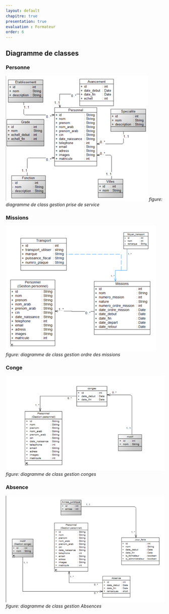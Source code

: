 ```yaml
---
layout: default
chapitre: true
presentation: true
evaluation : Formateur
order: 6
---
```


## Diagramme de classes

### Personne

![diagramme de class gestion prise de service](./images/personne.png)
*figure: diagramme de class gestion prise de service*

<!-- new slide -->

### Missions

![diagramme de class gestion ordre des missions](./images/missions.png)
*figure: diagramme de class gestion ordre des missions*

<!-- new slide -->

### Conge

![diagramme de class gestion Conges](./images/conge.png)
*figure: diagramme de class gestion conges*

<!-- new slide -->

### Absence

![diagramme de class gestion absences](./images/absence.png)
*figure: diagramme de class gestion Absences*

<!-- new slide -->